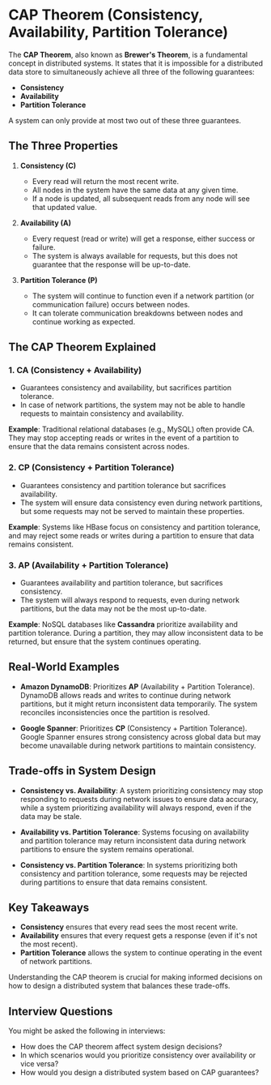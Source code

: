 # CAP Theorem (Consistency, Availability, Partition Tolerance)

The **CAP Theorem**, also known as **Brewer's Theorem**, is a fundamental concept in distributed systems. It states that it is impossible for a distributed data store to simultaneously achieve all three of the following guarantees:

- **Consistency**
- **Availability**
- **Partition Tolerance**

A system can only provide at most two out of these three guarantees.

## The Three Properties

1. **Consistency (C)**
    - Every read will return the most recent write.
    - All nodes in the system have the same data at any given time.
    - If a node is updated, all subsequent reads from any node will see that updated value.

2. **Availability (A)**
    - Every request (read or write) will get a response, either success or failure.
    - The system is always available for requests, but this does not guarantee that the response will be up-to-date.

3. **Partition Tolerance (P)**
    - The system will continue to function even if a network partition (or communication failure) occurs between nodes.
    - It can tolerate communication breakdowns between nodes and continue working as expected.

## The CAP Theorem Explained

### 1. **CA (Consistency + Availability)**

- Guarantees consistency and availability, but sacrifices partition tolerance.
- In case of network partitions, the system may not be able to handle requests to maintain consistency and availability.

**Example**: Traditional relational databases (e.g., MySQL) often provide CA. They may stop accepting reads or writes in the event of a partition to ensure that the data remains consistent across nodes.

### 2. **CP (Consistency + Partition Tolerance)**

- Guarantees consistency and partition tolerance but sacrifices availability.
- The system will ensure data consistency even during network partitions, but some requests may not be served to maintain these properties.

**Example**: Systems like HBase focus on consistency and partition tolerance, and may reject some reads or writes during a partition to ensure that data remains consistent.

### 3. **AP (Availability + Partition Tolerance)**

- Guarantees availability and partition tolerance, but sacrifices consistency.
- The system will always respond to requests, even during network partitions, but the data may not be the most up-to-date.

**Example**: NoSQL databases like **Cassandra** prioritize availability and partition tolerance. During a partition, they may allow inconsistent data to be returned, but ensure that the system continues operating.

## Real-World Examples

- **Amazon DynamoDB**: Prioritizes **AP** (Availability + Partition Tolerance). DynamoDB allows reads and writes to continue during network partitions, but it might return inconsistent data temporarily. The system reconciles inconsistencies once the partition is resolved.

- **Google Spanner**: Prioritizes **CP** (Consistency + Partition Tolerance). Google Spanner ensures strong consistency across global data but may become unavailable during network partitions to maintain consistency.

## Trade-offs in System Design

- **Consistency vs. Availability**: A system prioritizing consistency may stop responding to requests during network issues to ensure data accuracy, while a system prioritizing availability will always respond, even if the data may be stale.

- **Availability vs. Partition Tolerance**: Systems focusing on availability and partition tolerance may return inconsistent data during network partitions to ensure the system remains operational.

- **Consistency vs. Partition Tolerance**: In systems prioritizing both consistency and partition tolerance, some requests may be rejected during partitions to ensure that data remains consistent.

## Key Takeaways

- **Consistency** ensures that every read sees the most recent write.
- **Availability** ensures that every request gets a response (even if it's not the most recent).
- **Partition Tolerance** allows the system to continue operating in the event of network partitions.

Understanding the CAP theorem is crucial for making informed decisions on how to design a distributed system that balances these trade-offs.

## Interview Questions

You might be asked the following in interviews:
- How does the CAP theorem affect system design decisions?
- In which scenarios would you prioritize consistency over availability or vice versa?
- How would you design a distributed system based on CAP guarantees?